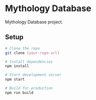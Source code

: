 # Mythology Database

Mythology Database project.

## Setup

```bash
# Clone the repo
git clone [your-repo-url]

# Install dependencies
npm install

# Start development server
npm start

# Build for production
npm run build
```
